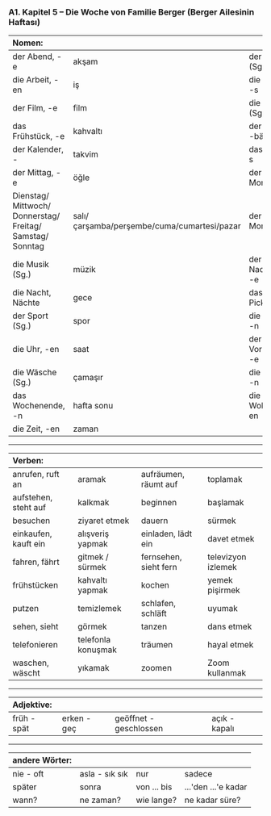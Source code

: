 ### A1. Kapitel 5 – Die Woche von Familie Berger (Berger Ailesinin Haftası)

| Nomen: ||||
|:---|:---|:---|:---|
| der Abend, -e | akşam | der Alltag (Sg.) | günlük hayat |
| die Arbeit, -en | iş | die E-Mail, -s | e-posta |
| der Film, -e | film | die Freizeit (Sg.) | boş zaman |
| das Frühstück, -e | kahvaltı | der Fußball, -bälle | futbol |
| der Kalender, - | takvim | das Kino, -s | sinema |
| der Mittag, -e | öğle | der Montag, -e | pazartesi |
| Dienstag/ Mittwoch/ Donnerstag/ Freitag/ Samstag/ Sonntag | salı/çarşamba/perşembe/cuma/cumartesi/pazar | der Morgen, - | sabah |
| die Musik (Sg.) | müzik | der Nachmittag, -e | öğleden sonra |
| die Nacht, Nächte | gece | das Picknick, -s | piknik |
| der Sport (Sg.) | spor | die Stunde, -n | saat |
| die Uhr, -en | saat | der Vormittag, -e | sabah (öğlene kadar) |
| die Wäsche (Sg.) | çamaşır | die Woche, -n | hafta |
| das Wochenende, -n | hafta sonu | die Wohnung, -en | daire |
| die Zeit, -en | zaman | | |

---

| Verben: ||||
|:---|:---|:---|:---|
| anrufen, ruft an | aramak | aufräumen, räumt auf | toplamak |
| aufstehen, steht auf | kalkmak | beginnen | başlamak |
| besuchen | ziyaret etmek | dauern | sürmek |
| einkaufen, kauft ein | alışveriş yapmak | einladen, lädt ein | davet etmek |
| fahren, fährt | gitmek / sürmek | fernsehen, sieht fern | televizyon izlemek |
| frühstücken | kahvaltı yapmak | kochen | yemek pişirmek |
| putzen | temizlemek | schlafen, schläft | uyumak |
| sehen, sieht | görmek | tanzen | dans etmek |
| telefonieren | telefonla konuşmak | träumen | hayal etmek |
| waschen, wäscht | yıkamak | zoomen | Zoom kullanmak |

---

| Adjektive: ||||
|:---|:---|:---|:---|
| früh - spät | erken - geç | geöffnet - geschlossen | açık - kapalı |

---

| andere Wörter: ||||
|:---|:---|:---|:---|
| nie - oft | asla - sık sık | nur | sadece |
| später | sonra | von ... bis | ...'den ...'e kadar |
| wann? | ne zaman? | wie lange? | ne kadar süre? |
